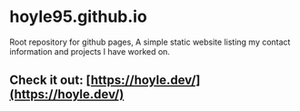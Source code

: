 # hoyle95.github.io
Root repository for github pages, A simple static website listing my contact information and projects I have worked on.

## Check it out: [https://hoyle.dev/](https://hoyle.dev/)
